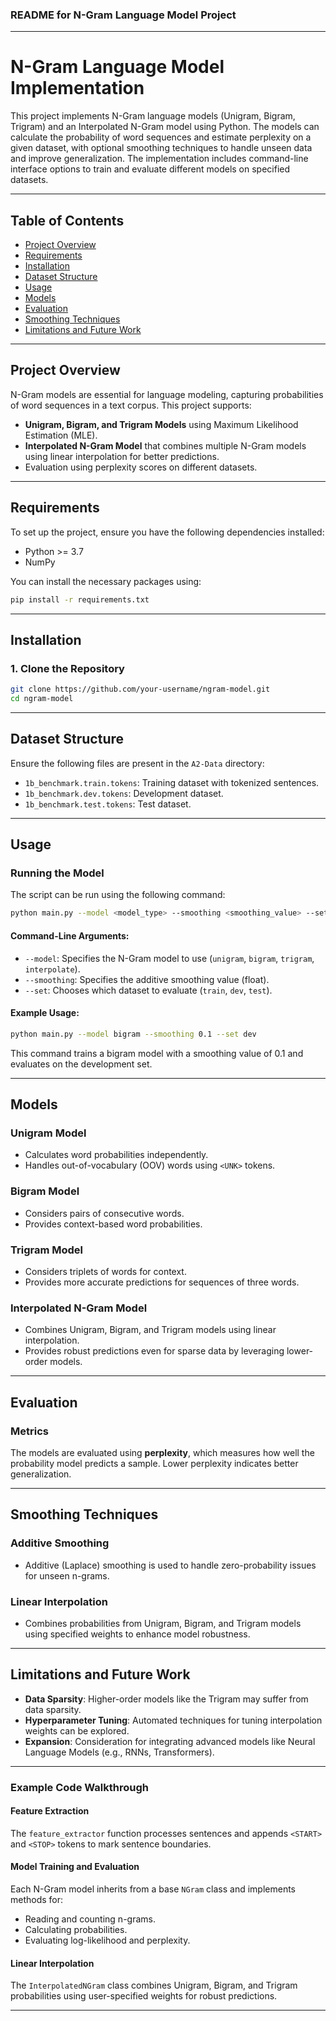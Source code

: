 ### README for N-Gram Language Model Project

---

# N-Gram Language Model Implementation

This project implements N-Gram language models (Unigram, Bigram, Trigram) and an Interpolated N-Gram model using Python. The models can calculate the probability of word sequences and estimate perplexity on a given dataset, with optional smoothing techniques to handle unseen data and improve generalization. The implementation includes command-line interface options to train and evaluate different models on specified datasets.

---

## Table of Contents

- [Project Overview](#project-overview)
- [Requirements](#requirements)
- [Installation](#installation)
- [Dataset Structure](#dataset-structure)
- [Usage](#usage)
- [Models](#models)
- [Evaluation](#evaluation)
- [Smoothing Techniques](#smoothing-techniques)
- [Limitations and Future Work](#limitations-and-future-work)

---

## Project Overview

N-Gram models are essential for language modeling, capturing probabilities of word sequences in a text corpus. This project supports:

- **Unigram, Bigram, and Trigram Models** using Maximum Likelihood Estimation (MLE).
- **Interpolated N-Gram Model** that combines multiple N-Gram models using linear interpolation for better predictions.
- Evaluation using perplexity scores on different datasets.

---

## Requirements

To set up the project, ensure you have the following dependencies installed:

- Python >= 3.7
- NumPy

You can install the necessary packages using:

```bash
pip install -r requirements.txt
```

---

## Installation

### 1. Clone the Repository

```bash
git clone https://github.com/your-username/ngram-model.git
cd ngram-model
```

---

## Dataset Structure

Ensure the following files are present in the `A2-Data` directory:

- `1b_benchmark.train.tokens`: Training dataset with tokenized sentences.
- `1b_benchmark.dev.tokens`: Development dataset.
- `1b_benchmark.test.tokens`: Test dataset.

---

## Usage

### Running the Model

The script can be run using the following command:

```bash
python main.py --model <model_type> --smoothing <smoothing_value> --set <dataset_type>
```

#### Command-Line Arguments:

- `--model`: Specifies the N-Gram model to use (`unigram`, `bigram`, `trigram`, `interpolate`).
- `--smoothing`: Specifies the additive smoothing value (float).
- `--set`: Chooses which dataset to evaluate (`train`, `dev`, `test`).

#### Example Usage:

```bash
python main.py --model bigram --smoothing 0.1 --set dev
```

This command trains a bigram model with a smoothing value of 0.1 and evaluates on the development set.

---

## Models

### Unigram Model

- Calculates word probabilities independently.
- Handles out-of-vocabulary (OOV) words using `<UNK>` tokens.

### Bigram Model

- Considers pairs of consecutive words.
- Provides context-based word probabilities.

### Trigram Model

- Considers triplets of words for context.
- Provides more accurate predictions for sequences of three words.

### Interpolated N-Gram Model

- Combines Unigram, Bigram, and Trigram models using linear interpolation.
- Provides robust predictions even for sparse data by leveraging lower-order models.

---

## Evaluation

### Metrics

The models are evaluated using **perplexity**, which measures how well the probability model predicts a sample. Lower perplexity indicates better generalization.

---

## Smoothing Techniques

### Additive Smoothing

- Additive (Laplace) smoothing is used to handle zero-probability issues for unseen n-grams.

### Linear Interpolation

- Combines probabilities from Unigram, Bigram, and Trigram models using specified weights to enhance model robustness.

---

## Limitations and Future Work

- **Data Sparsity**: Higher-order models like the Trigram may suffer from data sparsity.
- **Hyperparameter Tuning**: Automated techniques for tuning interpolation weights can be explored.
- **Expansion**: Consideration for integrating advanced models like Neural Language Models (e.g., RNNs, Transformers).

---

### Example Code Walkthrough

#### Feature Extraction

The `feature_extractor` function processes sentences and appends `<START>` and `<STOP>` tokens to mark sentence boundaries.

#### Model Training and Evaluation

Each N-Gram model inherits from a base `NGram` class and implements methods for:

- Reading and counting n-grams.
- Calculating probabilities.
- Evaluating log-likelihood and perplexity.

#### Linear Interpolation

The `InterpolatedNGram` class combines Unigram, Bigram, and Trigram probabilities using user-specified weights for robust predictions.

---

